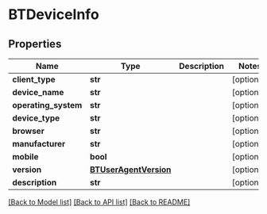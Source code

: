 # BTDeviceInfo

## Properties
Name | Type | Description | Notes
------------ | ------------- | ------------- | -------------
**client_type** | **str** |  | [optional] 
**device_name** | **str** |  | [optional] 
**operating_system** | **str** |  | [optional] 
**device_type** | **str** |  | [optional] 
**browser** | **str** |  | [optional] 
**manufacturer** | **str** |  | [optional] 
**mobile** | **bool** |  | [optional] 
**version** | [**BTUserAgentVersion**](BTUserAgentVersion.md) |  | [optional] 
**description** | **str** |  | [optional] 

[[Back to Model list]](../README.md#documentation-for-models) [[Back to API list]](../README.md#documentation-for-api-endpoints) [[Back to README]](../README.md)


